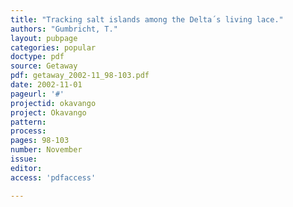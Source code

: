 ```yaml
---
title: "Tracking salt islands among the Delta´s living lace."
authors: "Gumbricht, T."
layout: pubpage
categories: popular
doctype: pdf
source: Getaway
pdf: getaway_2002-11_98-103.pdf
date: 2002-11-01
pageurl: '#'
projectid: okavango
project: Okavango
pattern:
process:
pages: 98-103
number: November
issue:
editor:
access: 'pdfaccess'

---
```

